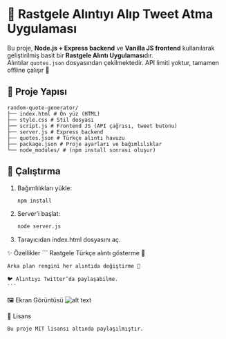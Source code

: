 # 🎲 Rastgele Alıntıyı Alıp Tweet Atma Uygulaması

Bu proje, **Node.js + Express backend** ve **Vanilla JS frontend** kullanılarak geliştirilmiş basit bir **Rastgele Alıntı Uygulaması**dır.  
Alıntılar `quotes.json` dosyasından çekilmektedir. API limiti yoktur, tamamen offline çalışır 🚀  

## 📂 Proje Yapısı

```
random-quote-generator/
├── index.html # Ön yüz (HTML)
├── style.css # Stil dosyası
├── script.js # Frontend JS (API çağrısı, tweet butonu)
├── server.js # Express backend
├── quotes.json # Türkçe alıntı havuzu
├── package.json # Proje ayarları ve bağımlılıklar
└── node_modules/ # (npm install sonrası oluşur)
```

## 🚀 Çalıştırma

1. Bağımlılıkları yükle:
   ```bash
   npm install

2. Server’i başlat:
    ```bash
    node server.js

3. Tarayıcıdan index.html dosyasını aç.

✨ Özellikler
    ```
    Rastgele Türkçe alıntı gösterme 📜

    Arka plan rengini her alıntıda değiştirme 🎨

    🐦 Alıntıyı Twitter’da paylaşabilme.
    ```

🖼️ Ekran Görüntüsü
    ![alt text](image.png)

📜 Lisans

    Bu proje MIT lisansı altında paylaşılmıştır.